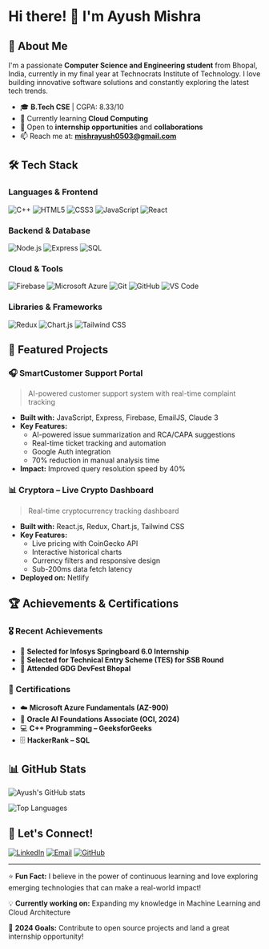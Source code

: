 # Hi there! 👋 I'm Ayush Mishra

## 🚀 About Me

I'm a passionate **Computer Science and Engineering student** from Bhopal, India, currently in my final year at Technocrats Institute of Technology. I love building innovative software solutions and constantly exploring the latest tech trends.

- 🎓 **B.Tech CSE** | CGPA: 8.33/10
- 🌱 Currently learning **Cloud Computing** 
- 💼 Open to **internship opportunities** and **collaborations**
- 📫 Reach me at: **mishrayush0503@gmail.com**

## 🛠️ Tech Stack

### Languages & Frontend
![C++](https://img.shields.io/badge/-C++-00599C?style=flat-square&logo=c%2B%2B&logoColor=white)
![HTML5](https://img.shields.io/badge/-HTML5-E34F26?style=flat-square&logo=html5&logoColor=white)
![CSS3](https://img.shields.io/badge/-CSS3-1572B6?style=flat-square&logo=css3&logoColor=white)
![JavaScript](https://img.shields.io/badge/-JavaScript-F7DF1E?style=flat-square&logo=javascript&logoColor=black)
![React](https://img.shields.io/badge/-React-61DAFB?style=flat-square&logo=react&logoColor=black)

### Backend & Database
![Node.js](https://img.shields.io/badge/-Node.js-339933?style=flat-square&logo=node.js&logoColor=white)
![Express](https://img.shields.io/badge/-Express-000000?style=flat-square&logo=express&logoColor=white)
![SQL](https://img.shields.io/badge/-SQL-336791?style=flat-square&logo=postgresql&logoColor=white)

### Cloud & Tools
![Firebase](https://img.shields.io/badge/-Firebase-FFCA28?style=flat-square&logo=firebase&logoColor=black)
![Microsoft Azure](https://img.shields.io/badge/-Azure-0078D4?style=flat-square&logo=microsoft-azure&logoColor=white)
![Git](https://img.shields.io/badge/-Git-F05032?style=flat-square&logo=git&logoColor=white)
![GitHub](https://img.shields.io/badge/-GitHub-181717?style=flat-square&logo=github&logoColor=white)
![VS Code](https://img.shields.io/badge/-VS%20Code-007ACC?style=flat-square&logo=visual-studio-code&logoColor=white)

### Libraries & Frameworks
![Redux](https://img.shields.io/badge/-Redux-764ABC?style=flat-square&logo=redux&logoColor=white)
![Chart.js](https://img.shields.io/badge/-Chart.js-FF6384?style=flat-square&logo=chart.js&logoColor=white)
![Tailwind CSS](https://img.shields.io/badge/-Tailwind%20CSS-38B2AC?style=flat-square&logo=tailwind-css&logoColor=white)

## 🎯 Featured Projects

### 🎧 SmartCustomer Support Portal
> AI-powered customer support system with real-time complaint tracking

- **Built with:** JavaScript, Express, Firebase, EmailJS, Claude 3
- **Key Features:** 
  - AI-powered issue summarization and RCA/CAPA suggestions
  - Real-time ticket tracking and automation
  - Google Auth integration
  - 70% reduction in manual analysis time
- **Impact:** Improved query resolution speed by 40%

### 📊 Cryptora – Live Crypto Dashboard
> Real-time cryptocurrency tracking dashboard

- **Built with:** React.js, Redux, Chart.js, Tailwind CSS
- **Key Features:**
  - Live pricing with CoinGecko API
  - Interactive historical charts
  - Currency filters and responsive design
  - Sub-200ms data fetch latency
- **Deployed on:** Netlify

## 🏆 Achievements & Certifications

### 🎖️ Recent Achievements
- 🌟 **Selected for Infosys Springboard 6.0 Internship**
- 🎯 **Selected for Technical Entry Scheme (TES) for SSB Round**
- 🚀 **Attended GDG DevFest Bhopal**

### 📜 Certifications
- ☁️ **Microsoft Azure Fundamentals (AZ-900)**
- 🤖 **Oracle AI Foundations Associate (OCI, 2024)**
- 💻 **C++ Programming – GeeksforGeeks**
- 🗄️ **HackerRank – SQL**

## 📊 GitHub Stats

![Ayush's GitHub stats](https://github-readme-stats.vercel.app/api?username=YOUR_GITHUB_USERNAME&show_icons=true&theme=radical)

![Top Languages](https://github-readme-stats.vercel.app/api/top-langs/?username=YOUR_GITHUB_USERNAME&layout=compact&theme=radical)

## 🤝 Let's Connect!

[![LinkedIn](https://img.shields.io/badge/-LinkedIn-0077B5?style=flat-square&logo=linkedin&logoColor=white)](YOUR_LINKEDIN_URL)
[![Email](https://img.shields.io/badge/-Email-D14836?style=flat-square&logo=gmail&logoColor=white)](mailto:mishrayush0503@gmail.com)
[![GitHub](https://img.shields.io/badge/-GitHub-181717?style=flat-square&logo=github&logoColor=white)](https://github.com/YOUR_GITHUB_USERNAME)

---

⭐️ **Fun Fact:** I believe in the power of continuous learning and love exploring emerging technologies that can make a real-world impact!

💡 **Currently working on:** Expanding my knowledge in Machine Learning and Cloud Architecture

🎯 **2024 Goals:** Contribute to open source projects and land a great internship opportunity!
